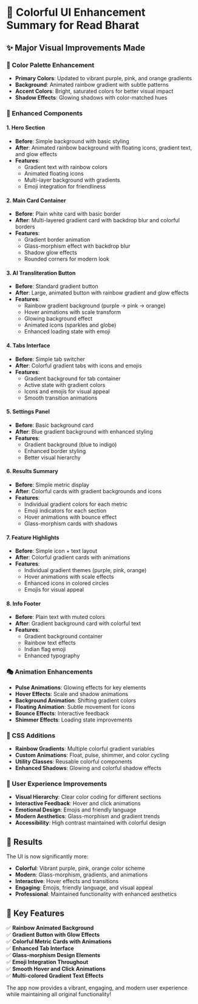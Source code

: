 # 🌈 Colorful UI Enhancement Summary for Read Bharat

## ✨ Major Visual Improvements Made

### 🎨 Color Palette Enhancement
- **Primary Colors**: Updated to vibrant purple, pink, and orange gradients
- **Background**: Animated rainbow gradient with subtle patterns
- **Accent Colors**: Bright, saturated colors for better visual impact
- **Shadow Effects**: Glowing shadows with color-matched hues

### 🚀 Enhanced Components

#### 1. **Hero Section**
- **Before**: Simple background with basic styling
- **After**: Animated rainbow background with floating icons, gradient text, and glow effects
- **Features**: 
  - Gradient text with rainbow colors
  - Animated floating icons
  - Multi-layer background with gradients
  - Emoji integration for friendliness

#### 2. **Main Card Container** 
- **Before**: Plain white card with basic border
- **After**: Multi-layered gradient card with backdrop blur and colorful borders
- **Features**:
  - Gradient border animation
  - Glass-morphism effect with backdrop blur
  - Shadow glow effects
  - Rounded corners for modern look

#### 3. **AI Transliteration Button**
- **Before**: Standard gradient button
- **After**: Large, animated button with rainbow gradient and glow effects
- **Features**:
  - Rainbow gradient background (purple → pink → orange)
  - Hover animations with scale transform
  - Glowing background effect
  - Animated icons (sparkles and globe)
  - Enhanced loading state with emoji

#### 4. **Tabs Interface**
- **Before**: Simple tab switcher
- **After**: Colorful gradient tabs with icons and emojis
- **Features**:
  - Gradient background for tab container
  - Active state with gradient colors
  - Icons and emojis for visual appeal
  - Smooth transition animations

#### 5. **Settings Panel**
- **Before**: Basic background card
- **After**: Blue gradient background with enhanced styling
- **Features**:
  - Gradient background (blue to indigo)
  - Enhanced border styling
  - Better visual hierarchy

#### 6. **Results Summary**
- **Before**: Simple metric display
- **After**: Colorful cards with gradient backgrounds and icons
- **Features**:
  - Individual gradient colors for each metric
  - Emoji indicators for each section
  - Hover animations with bounce effect
  - Glass-morphism cards with shadows

#### 7. **Feature Highlights**
- **Before**: Simple icon + text layout
- **After**: Colorful gradient cards with animations
- **Features**:
  - Individual gradient themes (purple, pink, orange)
  - Hover animations with scale effects
  - Enhanced icons in colored circles
  - Emojis for visual appeal

#### 8. **Info Footer**
- **Before**: Plain text with muted colors
- **After**: Gradient background card with colorful text
- **Features**:
  - Gradient background container
  - Rainbow text effects
  - Indian flag emoji
  - Enhanced typography

### 🎭 Animation Enhancements
- **Pulse Animations**: Glowing effects for key elements
- **Hover Effects**: Scale and shadow animations
- **Background Animation**: Shifting gradient colors
- **Floating Animation**: Subtle movement for icons
- **Bounce Effects**: Interactive feedback
- **Shimmer Effects**: Loading state improvements

### 🎨 CSS Additions
- **Rainbow Gradients**: Multiple colorful gradient variables
- **Custom Animations**: Float, pulse, shimmer, and color cycling
- **Utility Classes**: Reusable colorful components
- **Enhanced Shadows**: Glowing and colorful shadow effects

### 📱 User Experience Improvements
- **Visual Hierarchy**: Clear color coding for different sections  
- **Interactive Feedback**: Hover and click animations
- **Emotional Design**: Emojis and friendly language
- **Modern Aesthetics**: Glass-morphism and gradient trends
- **Accessibility**: High contrast maintained with colorful design

## 🎯 Results
The UI is now significantly more:
- **Colorful**: Vibrant purple, pink, orange color scheme
- **Modern**: Glass-morphism, gradients, and animations
- **Interactive**: Hover effects and transitions
- **Engaging**: Emojis, friendly language, and visual appeal
- **Professional**: Maintained functionality with enhanced aesthetics

## 🌟 Key Features
✅ **Rainbow Animated Background**  
✅ **Gradient Button with Glow Effects**  
✅ **Colorful Metric Cards with Animations**  
✅ **Enhanced Tab Interface**  
✅ **Glass-morphism Design Elements**  
✅ **Emoji Integration Throughout**  
✅ **Smooth Hover and Click Animations**  
✅ **Multi-colored Gradient Text Effects**  

The app now provides a vibrant, engaging, and modern user experience while maintaining all original functionality!